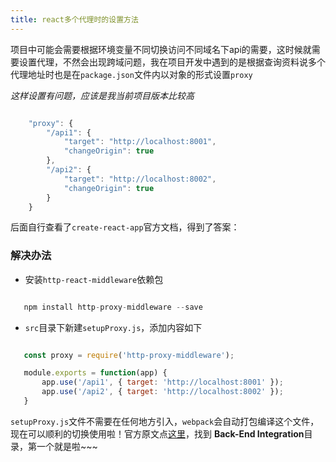 ```yaml
---
title: react多个代理时的设置方法
---
```


项目中可能会需要根据环境变量不同切换访问不同域名下api的需要，这时候就需要设置代理，不然会出现跨域问题，我在项目开发中遇到的是根据查询资料说多个代理地址时也是在`package.json`文件内以对象的形式设置`proxy`

*这样设置有问题，应该是我当前项目版本比较高*
```javascript

    "proxy": {
        "/api1": {
            "target": "http://localhost:8001",
            "changeOrigin": true
        },
        "/api2": {
            "target": "http://localhost:8002",
            "changeOrigin": true
        }
    }

```

后面自行查看了`create-react-app`官方文档，得到了答案：

### 解决办法

 - 安装`http-react-middleware`依赖包

 ```javascript

    npm install http-proxy-middleware --save

 ```

 - `src`目录下新建`setupProxy.js`，添加内容如下

 ```javascript

    const proxy = require('http-proxy-middleware');

    module.exports = function(app) {
        app.use('/api1', { target: 'http://localhost:8001' });
        app.use('/api2', { target: 'http://localhost:8002' });
    }

 ```

`setupProxy.js`文件不需要在任何地方引入，`webpack`会自动打包编译这个文件，现在可以顺利的切换使用啦！官方原文点[这里](https://facebook.github.io/create-react-app/docs/proxying-api-requests-in-development)，找到 **Back-End Integration**目录，第一个就是啦~~~



